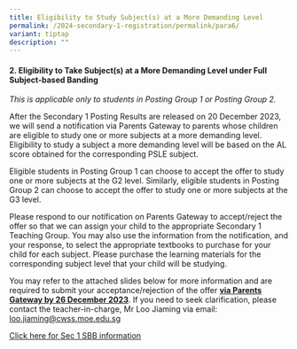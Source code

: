 ```yaml
---
title: Eligibility to Study Subject(s) at a More Demanding Level
permalink: /2024-secondary-1-registration/permalink/para6/
variant: tiptap
description: ""
---
```

<h4>2. Eligibility to Take Subject(s) at a More Demanding Level under Full Subject-based Banding</h4><p><em>This is applicable only to students in Posting Group 1 or Posting Group 2.</em></p><p>After the Secondary 1 Posting Results are released on 20 December 2023, we will send a notification via Parents Gateway to parents whose children are eligible to study one or more subjects at a more demanding level. Eligibility to study a subject a more demanding level will be based on the AL score obtained for the corresponding PSLE subject.</p><p>Eligible students in Posting Group 1 can choose to accept the offer to study one or more subjects at the G2 level. Similarly, eligible students in Posting Group 2 can choose to accept the offer to study one or more subjects at the G3 level.</p><p>Please respond to our notification on Parents Gateway to accept/reject the offer so that we can assign your child to the appropriate Secondary 1 Teaching Group. You may also use the information from the notification, and your response, to select the appropriate textbooks to purchase for your child for each subject. Please purchase the learning materials for the corresponding subject level that your child will be studying.</p><p>You may refer to the attached slides below for more information and are required to submit your acceptance/rejection of the offer <strong><u>via Parents Gateway by 26 December 2023</u></strong>. If you need to seek clarification, please contact the teacher-in-charge, Mr Loo Jiaming via email: <a href="mailto:loo.jiaming@cwss.moe.edu.sg" rel="noopener noreferrer nofollow" target="_blank">loo.jiaming@cwss.moe.edu.sg</a></p><p><a href="/files/Sec_1_SBB_slides_for_Parents_updated_20231113.pdf" rel="noopener noreferrer nofollow" target="_blank">Click here for Sec 1 SBB information</a></p>
